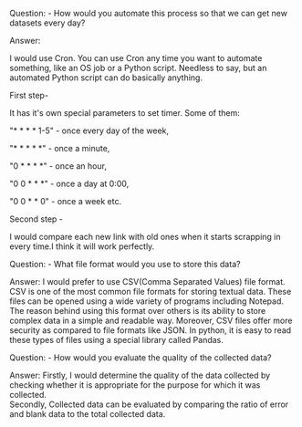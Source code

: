 Question:     - How would you automate this process so that we can get new datasets every day?


Answer:   

I would use Cron. You can use Cron any time you want to automate something, like an OS job or a Python script. Needless to say, but an automated Python script can do basically anything.

First step- 

It has it's own special parameters to set timer. Some of them: 

"* * * * 1-5" -  	once every day of the week,

"* * * * *" - once a minute,

"0 * * * *" - once an hour,

"0 0 * * *" - once a day at 0:00,

"0 0 * * 0" - once a week etc.

Second step -

I would compare each new link with old ones when it starts scrapping in every time.I think it will work perfectly.





Question:     - What file format would you use to store this data?


Answer:       I would prefer to use CSV(Comma Separated Values) file format. CSV is one of the most common file formats for storing textual data.
These files can be opened using a wide variety of programs including Notepad. The reason behind using this format over others is its ability to store complex data in a simple and readable way.
Moreover, CSV files offer more security as compared to file formats like JSON. In python, it is easy to read these types of files using a special library called Pandas.





Question:    - How would you evaluate the quality of the collected data?


Answer:       Firstly, I would determine the quality of the data collected by checking whether it is appropriate for the purpose for which it was collected.  
Secondly, Collected data can be evaluated by comparing the ratio of error and blank data to the total collected data.
